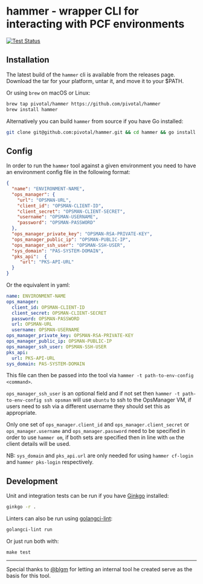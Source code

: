 # hammer - wrapper CLI for interacting with PCF environments
[![Test Status](https://github.com/pivotal/hammer/workflows/Test/badge.svg)](https://github.com/pivotal/hammer/actions)

## Installation

The latest build of the `hammer` cli is available from the releases page.
Download the tar for your platform, untar it, and move it to your $PATH.

Or using `brew` on macOS or Linux:
```bash
brew tap pivotal/hammer https://github.com/pivotal/hammer
brew install hammer
```

Alternatively you can build `hammer` from source if you have Go installed:
```bash
git clone git@github.com:pivotal/hammer.git && cd hammer && go install
```

## Config

In order to run the `hammer` tool against a given environment you need to have an environment config file in the following format:
```json
{
  "name": "ENVIRONMENT-NAME",
  "ops_manager": {
    "url": "OPSMAN-URL",
    "client_id": "OPSMAN-CLIENT-ID",
    "client_secret": "OPSMAN-CLIENT-SECRET",
    "username": "OPSMAN-USERNAME",
    "password": "OPSMAN-PASSWORD"
  },
  "ops_manager_private_key": "OPSMAN-RSA-PRIVATE-KEY",
  "ops_manager_public_ip": "OPSMAN-PUBLIC-IP",
  "ops_manager_ssh_user": "OPSMAN-SSH-USER",
  "sys_domain": "PAS-SYSTEM-DOMAIN",
  "pks_api":  {
     "url": "PKS-API-URL"
  }
}
```
Or the equivalent in yaml:
```yaml
name: ENVIRONMENT-NAME
ops_manager:
  client_id: OPSMAN-CLIENT-ID
  client_secret: OPSMAN-CLIENT-SECRET
  password: OPSMAN-PASSWORD
  url: OPSMAN-URL
  username: OPSMAN-USERNAME
ops_manager_private_key: OPSMAN-RSA-PRIVATE-KEY
ops_manager_public_ip: OPSMAN-PUBLIC-IP
ops_manager_ssh_user: OPSMAN-SSH-USER
pks_api:
  url: PKS-API-URL
sys_domain: PAS-SYSTEM-DOMAIN
```
This file can then be passed into the tool via `hammer -t path-to-env-config <command>`.

`ops_manager_ssh_user` is an optional field and if not set then `hammer -t path-to-env-config ssh opsman` will use
`ubuntu` to ssh to the OpsManager VM, if users need to ssh via a different username they should set this as appropriate.

Only one set of `ops_manager.client_id` and `ops_manager.client_secret` or `ops_manager.username` and `ops_manager.password`
need to be specified in order to use `hammer om`, if both sets are specified then in line with `om` the client details
will be used.

NB: `sys_domain` and `pks_api.url` are only needed for using `hammer cf-login` and `hammer pks-login` respectively.

## Development

Unit and integration tests can be run if you have [Ginkgo](https://github.com/onsi/ginkgo) installed:
```bash
ginkgo -r .
```

Linters can also be run using [golangci-lint](https://github.com/golangci/golangci-lint):
```bash
golangci-lint run
```

Or just run both with:
```
make test
```

---

Special thanks to [@blgm](https://github.com/blgm) for letting an internal tool he created serve as the basis for this tool.
